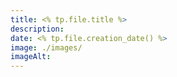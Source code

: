 ```yaml
---
title: <% tp.file.title %>
description: 
date: <% tp.file.creation_date() %>
image: ./images/
imageAlt:
---
```

